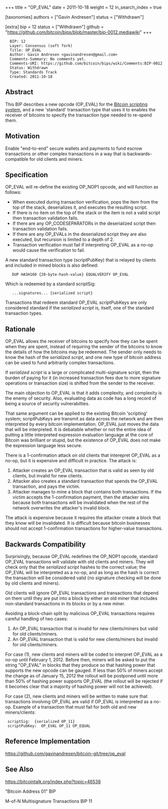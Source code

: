 +++
title = "OP_EVAL"
date = 2011-10-18
weight = 12
in_search_index = true

[taxonomies]
authors = ["Gavin Andresen"]
status = ["Withdrawn"]

[extra]
bip = 12
status = ["Withdrawn"]
github = "https://github.com/bitcoin/bips/blob/master/bip-0012.mediawiki"
+++

``` 
  BIP: 12
  Layer: Consensus (soft fork)
  Title: OP_EVAL
  Author: Gavin Andresen <gavinandresen@gmail.com>
  Comments-Summary: No comments yet.
  Comments-URI: https://github.com/bitcoin/bips/wiki/Comments:BIP-0012
  Status: Withdrawn
  Type: Standards Track
  Created: 2011-10-18
```

## Abstract

This BIP describes a new opcode (OP\_EVAL) for the [Bitcoin scripting
system](https://en.bitcoin.it/wiki/Script), and a new 'standard'
transaction type that uses it to enables the receiver of bitcoins to
specify the transaction type needed to re-spend them.

## Motivation

Enable "end-to-end" secure wallets and payments to fund escrow
transactions or other complex transactions in a way that is
backwards-compatible for old clients and miners.

## Specification

OP\_EVAL will re-define the existing OP\_NOP1 opcode, and will function
as follows:

  - When executed during transaction verification, pops the item from
    the top of the stack, deserializes it, and executes the resulting
    script.
  - If there is no item on the top of the stack or the item is not a
    valid script then transaction validation fails.
  - If there are any OP\_CODESEPARATORs in the deserialized script then
    transaction validation fails.
  - If there are any OP\_EVALs in the deserialized script they are also
    executed, but recursion is limited to a depth of 2.
  - Transaction verification must fail if interpreting OP\_EVAL as a
    no-op would cause the verification to fail.

A new standard transaction type (scriptPubKey) that is relayed by
clients and included in mined blocks is also defined:

`   DUP HASH160 {20-byte-hash-value} EQUALVERIFY OP_EVAL`

Which is redeemed by a standard scriptSig:

`   ...signatures... {serialized script}`

Transactions that redeem standard OP\_EVAL scriptPubKeys are only
considered standard if the *serialized script* is, itself, one of the
standard transaction types.

## Rationale

OP\_EVAL allows the receiver of bitcoins to specify how they can be
spent when they are spent, instead of requiring the sender of the
bitcoins to know the details of how the bitcoins may be redeemed. The
sender only needs to know the hash of the *serialized script*, and one
new type of bitcoin address can be used to fund arbitrarily complex
transactions.

If *serialized script* is a large or complicated multi-signature script,
then the burden of paying for it (in increased transaction fees due to
more signature operations or transaction size) is shifted from the
sender to the receiver.

The main objection to OP\_EVAL is that it adds complexity, and
complexity is the enemy of security. Also, evaluating data as code has a
long record of being a source of security vulnerabilties.

That same argument can be applied to the existing Bitcoin 'scripting'
system; scriptPubKeys are transmit as data across the network and are
then interpreted by every bitcoin implementation. OP\_EVAL just moves
the data that will be interpreted. It is debatable whether or not the
entire idea of putting a little interpreted expression evaluation
language at the core of Bitcoin was brilliant or stupid, but the
existence of OP\_EVAL does not make the expression language less secure.

There is a 1-confirmation attack on old clients that interepret OP\_EVAL
as a no-op, but it is expensive and difficult in practice. The attack
is:

1.  Attacker creates an OP\_EVAL transaction that is valid as seen by
    old clients, but invalid for new clients.
2.  Attacker also creates a standard transaction that spends the
    OP\_EVAL transaction, and pays the victim.
3.  Attacker manages to mine a block that contains both transactions. If
    the victim accepts the 1-confirmation payment, then the attacker
    wins because both transactions will be invalidated when the rest of
    the network overwrites the attacker's invalid block.

The attack is expensive because it requires the attacker create a block
that they know will be invalidated. It is difficult because bitcoin
businesses should not accept 1-confirmation transactions for
higher-value transactions.

## Backwards Compatibility

Surprisingly, because OP\_EVAL redefines the OP\_NOP1 opcode, standard
OP\_EVAL transactions will validate with old clients and miners. They
will check only that the *serialized script* hashes to the correct
value; the OP\_EVAL will be interpreted as a no-op, and as long as the
hash is correct the transaction will be considered valid (no signature
checking will be done by old clients and miners).

Old clients will ignore OP\_EVAL transactions and transactions that
depend on them until they are put into a block by either an old miner
that includes non-standard transactions in its blocks or by a new miner.

Avoiding a block-chain split by malicious OP\_EVAL transactions requires
careful handling of two cases:

1.  An OP\_EVAL transaction that is invalid for new clients/miners but
    valid for old clients/miners.
2.  An OP\_EVAL transaction that is valid for new clients/miners but
    invalid for old clients/miners.

For case (1), new clients and miners will be coded to interpret OP\_EVAL
as a no-op until February 1, 2012. Before then, miners will be asked to
put the string "OP\_EVAL" in blocks that they produce so that hashing
power that supports the new opcode can be gauged. If less than 50% of
miners accept the change as of January 15, 2012 the rollout will be
postponed until more than 50% of hashing power supports OP\_EVAL (the
rollout will be rejected if it becomes clear that a majority of hashing
power will not be achieved).

For case (2), new clients and miners will be written to make sure that
transactions involving OP\_EVAL are valid if OP\_EVAL is interpreted as
a no-op. Example of a transaction that must fail for both old and new
miners/clients:

` scriptSig:  {serialized OP_11}`  
` scriptPubKey:  OP_EVAL OP_11 OP_EQUAL`

## Reference Implementation

<https://github.com/gavinandresen/bitcoin-git/tree/op_eval>

## See Also

<https://bitcointalk.org/index.php?topic=46538>

"Bitcoin Address 01" BIP

M-of-N Multisignature Transactions BIP 11
